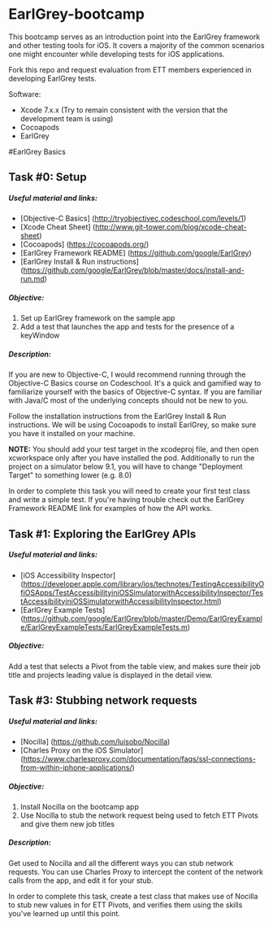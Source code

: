 # EarlGrey-bootcamp

This bootcamp serves as an introduction point into the EarlGrey framework and other testing tools for iOS. It covers a majority of the common scenarios one might encounter while developing tests for iOS applications.

Fork this repo and request evaluation from ETT members experienced in developing EarlGrey tests.

Software:

- Xcode 7.x.x (Try to remain consistent with the version that the development team is using)
- Cocoapods
- EarlGrey

#EarlGrey Basics

## Task #0: Setup

##### Useful material and links: 

- [Objective-C Basics] (http://tryobjectivec.codeschool.com/levels/1)
- [Xcode Cheat Sheet] (http://www.git-tower.com/blog/xcode-cheat-sheet)
- [Cocoapods] (https://cocoapods.org/)
- [EarlGrey Framework README] (https://github.com/google/EarlGrey)
- [EarlGrey Install & Run instructions] (https://github.com/google/EarlGrey/blob/master/docs/install-and-run.md)


##### Objective:
1. Set up EarlGrey framework on the sample app
2. Add a test that launches the app and tests for the presence of a keyWindow

##### Description:

If you are new to Objective-C, I would recommend running through the Objective-C Basics course on Codeschool. It's a quick and gamified way to familiarize yourself with the basics of Objective-C syntax. If you are familiar with Java/C most of the underlying concepts should not be new to you.

Follow the installation instructions from the EarlGrey Install & Run instructions. We will be using Cocoapods to install EarlGrey, so make sure you have it installed on your machine. 

 **NOTE:** You should add your test target in the xcodeproj file, and then open xcworkspace only after you have installed the pod. Additionally to run the project on a simulator below 9.1, you will have to change "Deployment Target" to something lower (e.g. 8.0)

In order to complete this task you will need to create your first test class and write a simple test. If you're having trouble check out the EarlGrey Framework README link for examples of how the API works.

## Task #1: Exploring the EarlGrey APIs

##### Useful material and links: 

- [iOS Accessibility Inspector] (https://developer.apple.com/library/ios/technotes/TestingAccessibilityOfiOSApps/TestAccessibilityiniOSSimulatorwithAccessibilityInspector/TestAccessibilityiniOSSimulatorwithAccessibilityInspector.html) 
- [EarlGrey Example Tests] (https://github.com/google/EarlGrey/blob/master/Demo/EarlGreyExample/EarlGreyExampleTests/EarlGreyExampleTests.m)

##### Objective:
Add a test that selects a Pivot from the table view, and makes sure their job title and projects leading value is displayed in the detail view.

## Task #3: Stubbing network requests

##### Useful material and links: 

- [Nocilla] (https://github.com/luisobo/Nocilla)
- [Charles Proxy on the iOS Simulator] (https://www.charlesproxy.com/documentation/faqs/ssl-connections-from-within-iphone-applications/)

##### Objective:
1. Install Nocilla on the bootcamp app
2. Use Nocilla to stub the network request being used to fetch ETT Pivots and give them new job titles

##### Description:

Get used to Nocilla and all the different ways you can stub network requests. You can use Charles Proxy to intercept the content of the network calls from the app, and edit it for your stub.

In order to complete this task, create a test class that makes use of Nocilla to stub new values in for ETT Pivots, and verifies them using the skills you've learned up until this point.

